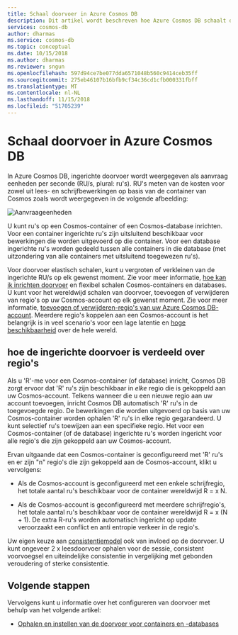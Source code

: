 ```yaml
---
title: Schaal doorvoer in Azure Cosmos DB
description: Dit artikel wordt beschreven hoe Azure Cosmos DB schaalt de doorvoer elastisch
services: cosmos-db
author: dharmas
ms.service: cosmos-db
ms.topic: conceptual
ms.date: 10/15/2018
ms.author: dharmas
ms.reviewer: sngun
ms.openlocfilehash: 597d94ce7be077dda6571048b560c9414ceb35ff
ms.sourcegitcommit: 275eb46107b16bfb9cf34c36cd1cfb000331fbff
ms.translationtype: MT
ms.contentlocale: nl-NL
ms.lasthandoff: 11/15/2018
ms.locfileid: "51705239"
---
```

# <a name="scaling-throughput-in-azure-cosmos-db"></a>Schaal doorvoer in Azure Cosmos DB

In Azure Cosmos DB, ingerichte doorvoer wordt weergegeven als aanvraag eenheden per seconde (RU/s, plural: ru's). RU's meten van de kosten voor zowel uit lees- en schrijfbewerkingen op basis van de container van Cosmos zoals wordt weergegeven in de volgende afbeelding:

![Aanvraageenheden](./media/scale-throughput/figure1.png)

U kunt ru's op een Cosmos-container of een Cosmos-database inrichten. Voor een container ingerichte ru's zijn uitsluitend beschikbaar voor bewerkingen die worden uitgevoerd op die container. Voor een database ingerichte ru's worden gedeeld tussen alle containers in die database (met uitzondering van alle containers met uitsluitend toegewezen ru's).

Voor doorvoer elastisch schalen, kunt u vergroten of verkleinen van de ingerichte RU/s op elk gewenst moment. Zie voor meer informatie, [hoe kan ik inrichten doorvoer](set-throughput.md) en flexibel schalen Cosmos-containers en databases. U kunt voor het wereldwijd schalen van doorvoer, toevoegen of verwijderen van regio's op uw Cosmos-account op elk gewenst moment. Zie voor meer informatie, [toevoegen of verwijderen-regio's van uw Azure Cosmos DB-account](how-to-manage-database-account.md#addremove-regions-from-your-database-account). Meerdere regio's koppelen aan een Cosmos-account is het belangrijk is in veel scenario's voor een lage latentie en [hoge beschikbaarheid](high-availability.md) over de hele wereld.

## <a name="how-provisioned-throughput-is-distributed-across-regions"></a>hoe de ingerichte doorvoer is verdeeld over regio's

Als u 'R'-me voor een Cosmos-container (of database) inricht, Cosmos DB zorgt ervoor dat 'R' ru's zijn beschikbaar in *elke* regio die is gekoppeld aan uw Cosmos-account. Telkens wanneer die u een nieuwe regio aan uw account toevoegen, inricht Cosmos DB automatisch 'R' ru's in de toegevoegde regio. De bewerkingen die worden uitgevoerd op basis van uw Cosmos-container worden ophalen 'R' ru's in elke regio gegarandeerd. U kunt selectief ru's toewijzen aan een specifieke regio. Het voor een Cosmos-container (of de database) ingerichte ru's worden ingericht voor alle regio's die zijn gekoppeld aan uw Cosmos-account.

Ervan uitgaande dat een Cosmos-container is geconfigureerd met 'R' ru's en er zijn "n" regio's die zijn gekoppeld aan de Cosmos-account, klikt u vervolgens:

- Als de Cosmos-account is geconfigureerd met een enkele schrijfregio, het totale aantal ru's beschikbaar voor de container wereldwijd R = x N.

- Als de Cosmos-account is geconfigureerd met meerdere schrijfregio's, het totale aantal ru's beschikbaar voor de container wereldwijd R = x (N + 1). De extra R-ru's worden automatisch ingericht op update veroorzaakt een conflict en anti entropie verkeer in de regio's.

Uw eigen keuze aan [consistentiemodel](consistency-levels.md) ook van invloed op de doorvoer. U kunt ongeveer 2 x leesdoorvoer ophalen voor de sessie, consistent voorvoegsel en uiteindelijke consistentie in vergelijking met gebonden veroudering of sterke consistentie.

## <a name="next-steps"></a>Volgende stappen

Vervolgens kunt u informatie over het configureren van doorvoer met behulp van het volgende artikel:

* [Ophalen en instellen van de doorvoer voor containers en -databases](set-throughput.md) 

